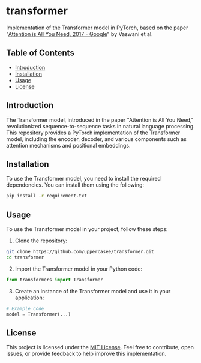 # transformer
Implementation of the Transformer model in PyTorch, based on the paper "[Attention is All You Need, 2017 - Google](https://arxiv.org/abs/1706.03762)" by Vaswani et al.

## Table of Contents

- [Introduction](#introduction)
- [Installation](#installation)
- [Usage](#usage)
- [License](#license)


## Introduction

The Transformer model, introduced in the paper "Attention is All You Need," revolutionized sequence-to-sequence tasks in natural language processing. This repository provides a PyTorch implementation of the Transformer model, including the encoder, decoder, and various components such as attention mechanisms and positional embeddings.

## Installation

To use the Transformer model, you need to install the required dependencies. You can install them using the following:

```bash
pip install -r requirement.txt
```

## Usage

To use the Transformer model in your project, follow these steps:

1. Clone the repository:

```bash
git clone https://github.com/uppercasee/transformer.git
cd transformer
```

2. Import the Transformer model in your Python code:

```python
from transformers import Transformer
```

3. Create an instance of the Transformer model and use it in your application:

```python
# Example code
model = Transformer(...)
```

## License

This project is licensed under the [MIT License](LICENSE). Feel free to contribute, open issues, or provide feedback to help improve this implementation.